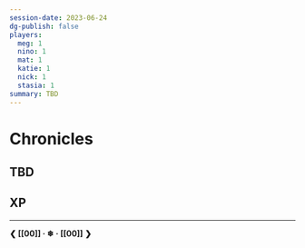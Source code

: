 ```yaml
---
session-date: 2023-06-24
dg-publish: false
players: 
  meg: 1
  nino: 1
  mat: 1
  katie: 1
  nick: 1
  stasia: 1
summary: TBD
---
```

# Chronicles
## TBD

## XP


---
**❮ [[00]] · ❄ ·  [[00]] ❯**